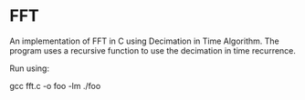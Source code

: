 # FFT
An implementation of FFT in C using Decimation in Time Algorithm. The program uses a recursive function to use the decimation in time recurrence.

Run using:

gcc fft.c -o foo -lm
./foo
